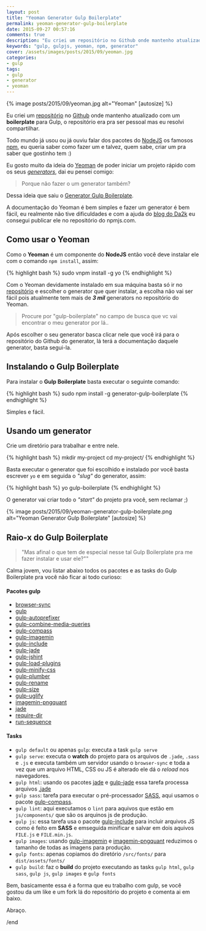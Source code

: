 ```yaml
---
layout: post
title: "Yeoman Generator Gulp Boilerplate"
permalink: yeoman-generator-gulp-boilerplate
date: 2015-09-27 00:57:16
comments: true
description: "Eu criei um repositório no Github onde mantenho atualizado com um boilerplate para Gulp, o repositório era pra ser pessoal mas eu resolvi compartilhar."
keywords: "gulp, gulpjs, yeoman, npm, generator"
cover: /assets/images/posts/2015/09/yeoman.jpg
categories:
- gulp
tags:
- gulp
- generator
- yeoman
---
```


{% image posts/2015/09/yeoman.jpg alt="Yeoman" [autosize] %}

Eu criei um [repositório](https://github.com/nandomoreirame/gulp-boilerplate) no [Github](https://github.com/) onde mantenho atualizado com um **boilerplate** para Gulp, o repositório era pra ser pessoal mas eu resolvi compartilhar.

Todo mundo já usou ou já ouviu falar dos pacotes do [NodeJS](https://nodejs.org/) os famosos [npm](https://www.npmjs.com/), eu queria saber como fazer um e talvez, quem sabe, criar um pra saber que gostinho tem :)

Eu gosto muito da ideia do [Yeoman](http://yeoman.io/) de poder iniciar um projeto rápido com os seus _[generators](http://yeoman.io/generators/)_, dai eu pensei comigo:

> Porque não fazer o um generator também?

Dessa ideia que saiu o [Generator Gulp Boilerplate](https://github.com/nandomoreirame/generator-gulp-boilerplate).

A documentação do Yeoman é bem simples e fazer um generator é bem fácil, eu realmente não tive dificuldades e com a ajuda do [blog do Da2k](http://blog.da2k.com.br/2015/03/20/criando-uma-ferramenta-de-cli-com-nodejs/) eu consegui publicar ele no repositório do npmjs.com.

## Como usar o Yeoman

Como o **Yeoman** é um componente do **NodeJS** então você deve instalar ele com o comando `npm install`, assim:

{% highlight bash %}
sudo vnpm install -g yo
{% endhighlight %}

Com o Yeoman devidamente instalado em sua máquina basta só ir no [repositório](http://yeoman.io/generators/) e escolher o generator que quer instalar, a escolha não vai ser fácil pois atualmente tem mais de _**3 mil**_ generators no repositório do Yeoman.

> Procure por "gulp-boilerplate" no campo de busca que vc vai encontrar o meu generator por lá..

Após escolher o seu generator basca clicar nele que você irá para o repositório do Github do generator, lá terá a documentação daquele generator, basta segui-la.

## Instalando o Gulp Boilerplate

Para instalar o **Gulp Boilerplate** basta executar o seguinte comando:

{% highlight bash %}
sudo npm install -g generator-gulp-boilerplate
{% endhighlight %}

Simples e fácil.

## Usando um generator

Crie um diretório para trabalhar e entre nele.

{% highlight bash %}
mkdir my-project
cd my-project/
{% endhighlight %}

Basta executar o generator que foi escolhido e instalado por você basta escrever `yo` e em seguida o _"slug"_ do generator, assim:

{% highlight bash %}
yo gulp-boilerplate
{% endhighlight %}

O generator vai criar todo o _"start"_ do projeto pra você, sem reclamar ;)

{% image posts/2015/09/yeoman-generator-gulp-boilerplate.png alt="Yeoman Generator Gulp Boilerplate" [autosize] %}

## Raio-x do Gulp Boilerplate

> "Mas afinal o que tem de especial nesse tal Gulp Boilerplate pra me fazer instalar e usar ele?""

Calma jovem, vou listar abaixo todos os pacotes e as tasks do Gulp Boilerplate pra você não ficar ai todo curioso:

#### Pacotes gulp

  * [browser-sync](http://browsersync.io/)
  * [gulp](https://npmjs.com/package/gulp)
  * [gulp-autoprefixer](https://npmjs.com/package/gulp-autoprefixer)
  * [gulp-combine-media-queries](https://npmjs.com/package/gulp-combine-media-queries)
  * [gulp-compass](https://npmjs.com/package/gulp-compass)
  * [gulp-imagemin](https://npmjs.com/package/gulp-imagemin)
  * [gulp-include](https://npmjs.com/package/gulp-include)
  * [gulp-jade](https://npmjs.com/package/gulp-jade)
  * [gulp-jshint](https://npmjs.com/package/gulp-jshint)
  * [gulp-load-plugins](https://npmjs.com/package/gulp-load-plugins)
  * [gulp-minify-css](https://npmjs.com/package/gulp-minify-css)
  * [gulp-plumber](https://npmjs.com/package/gulp-plumber)
  * [gulp-rename](https://npmjs.com/package/gulp-rename)
  * [gulp-size](https://npmjs.com/package/gulp-size)
  * [gulp-uglify](https://npmjs.com/package/gulp-uglify)
  * [imagemin-pngquant](https://npmjs.com/package/imagemin-pngquant)
  * [jade](https://npmjs.com/package/jade)
  * [require-dir](https://npmjs.com/package/require-dir)
  * [run-sequence](https://npmjs.com/package/run-sequence)

#### Tasks

  * `gulp default` ou apenas `gulp`: executa a task `gulp serve`
  * `gulp serve`: executa o **watch** do projeto para os arquivos de `.jade`, `.sass` e `.js` e executa também um servidor usando o `browser-sync` e toda a vez que um arquivo HTML, CSS ou JS é alterado ele dá o _reload_ nos navegadores.
  * `gulp html`: usando os pacotes [jade](https://www.npmjs.com/package/jade) e [gulp-jade](https://www.npmjs.com/package/gulp-jade) essa tarefa processa arquivos [.jade](http://jade-lang.com/)
  * `gulp sass`: tarefa para executar o pré-processador [SASS](http://sass-lang.com/), aqui usamos o pacote [gulp-compass](https://www.npmjs.com/package/gulp-compass).
  * `gulp lint`: aqui executamos o `lint` para aquivos que estão em `js/components/` que são os arquinos js de produção.
  * `gulp js`: essa tarefa usa o pacote [gulp-include](https://www.npmjs.com/package/gulp-include) para incluir arquivos JS como é feito em **SASS** e emseguida minificar e salvar em dois aquivos `FILE.js` e `FILE.min.js`.
  * `gulp images`: usando [gulp-imagemin](https://www.npmjs.com/package/gulp-imagemin) e [imagemin-pngquant](https://www.npmjs.com/package/imagemin-pngquant) reduzimos o tamanho de todas as imagens para produção.
  * `gulp fonts`: apenas copiamos do diretório `/src/fonts/` para `dist/assets/fonts/`
  * `gulp build`: faz o **build** do projeto executando as tasks `gulp html`, `gulp sass`, `gulp js`, `gulp images` e `gulp fonts`

Bem, basicamente essa é a forma que eu trabalho com gulp, se você gostou da um like e um fork lá do repositório do projeto e comenta ai em baixo.

Abraço.

/end